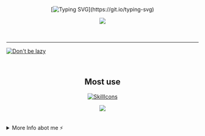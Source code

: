 <div align="center">

[![Typing SVG](https://readme-typing-svg.demolab.com?font=Nunito&weight=800&size=28&duration=3000&pause=1000&color=F791BF&center=true&width=460&lines=Hi!;Welcome+to+Cloudwhile+Profile!;Happy+Comes+From+Interests!)](https://git.io/typing-svg)



![](https://github-readme-stats.vercel.app/api?username=cloudwhile&theme=dracula)



<!--[![Top Langs](https://github-readme-stats.vercel.app/api/top-langs/?username=cloudwhile&layout=compact)](#)-->
</div>
<br/><hr/>
  
[![Don't be lazy](https://github-readme-activity-graph.vercel.app/graph?username=cloudwhile&theme=rogue&hide_border=true&custom_title=Working%20Times)](https://github.com/cloudwhile)

<!--[![Star History Chart](https://api.star-history.com/svg?repos=cloudwhile/tpcl&type=Timeline)](https://github.com/cloudwhile/tpcl)-->
<br/>
<div align="center">

## Most use
[![SkillIcons](https://skillicons.dev/icons?i=c,cpp,py,php,html,js,css,tailwind,vue,ts)](https://skillicons.dev) 

![](https://github-readme-stats.vercel.app/api/top-langs?username=cloudwhile&layout=compact&langs_count=8&theme=dracula)
</div>
<br/>
<details>
  <summary>More Info abot me ⚡</summary>
  <br/>

<!--START_SECTION:waka-->
![Code Time](http://img.shields.io/badge/Code%20Time-140%20hrs%2011%20mins-blue)

![Lines of code](https://img.shields.io/badge/From%20Hello%20World%20I%27ve%20Written-33.4%20thousand%20lines%20of%20code-blue)

**I'm a Night 🦉** 

```text
🌞 Morning                17 commits          ██░░░░░░░░░░░░░░░░░░░░░░░   07.39 % 
🌆 Daytime                60 commits          ███████░░░░░░░░░░░░░░░░░░   26.09 % 
🌃 Evening                152 commits         █████████████████░░░░░░░░   66.09 % 
🌙 Night                  1 commits           ░░░░░░░░░░░░░░░░░░░░░░░░░   00.43 % 
```
📅 **I'm Most Productive on Friday** 

```text
Monday                   17 commits          ██░░░░░░░░░░░░░░░░░░░░░░░   07.39 % 
Tuesday                  16 commits          ██░░░░░░░░░░░░░░░░░░░░░░░   06.96 % 
Wednesday                42 commits          █████░░░░░░░░░░░░░░░░░░░░   18.26 % 
Thursday                 20 commits          ██░░░░░░░░░░░░░░░░░░░░░░░   08.70 % 
Friday                   59 commits          ██████░░░░░░░░░░░░░░░░░░░   25.65 % 
Saturday                 55 commits          ██████░░░░░░░░░░░░░░░░░░░   23.91 % 
Sunday                   21 commits          ██░░░░░░░░░░░░░░░░░░░░░░░   09.13 % 
```


📊 **This Week I Spent My Time On** 

```text
🕑︎ Time Zone: Asia/Shanghai

💬 Programming Languages: 
TypeScript               6 hrs 38 mins       █████████████████░░░░░░░░   66.14 % 
JavaScript               1 hr 45 mins        ████░░░░░░░░░░░░░░░░░░░░░   17.55 % 
JSON                     39 mins             ██░░░░░░░░░░░░░░░░░░░░░░░   06.49 % 
CSS                      18 mins             █░░░░░░░░░░░░░░░░░░░░░░░░   03.01 % 
HTML                     16 mins             █░░░░░░░░░░░░░░░░░░░░░░░░   02.79 % 

🔥 Editors: 
Cursor                   10 hrs 2 mins       █████████████████████████   100.00 % 
```

**I Mostly Code in C++** 

```text
C++                      2 repos             ███████░░░░░░░░░░░░░░░░░░   28.57 % 
Java                     1 repo              ████░░░░░░░░░░░░░░░░░░░░░   14.29 % 
JavaScript               1 repo              ████░░░░░░░░░░░░░░░░░░░░░   14.29 % 
Vue                      1 repo              ████░░░░░░░░░░░░░░░░░░░░░   14.29 % 
HTML                     1 repo              ████░░░░░░░░░░░░░░░░░░░░░   14.29 % 
```



**Timeline**

![Lines of Code chart](https://raw.githubusercontent.com/Cloudwhile/Cloudwhile/main/assets/bar_graph.png)


<!--END_SECTION:waka-->
</details>
